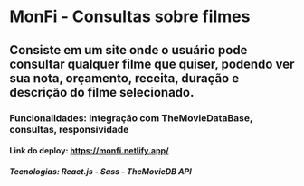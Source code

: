 # MonFi - Consultas sobre filmes

## Consiste em um site onde o usuário pode consultar qualquer filme que quiser, podendo ver sua nota, orçamento, receita, duração e descrição do filme selecionado.

### Funcionalidades: Integração com TheMovieDataBase, consultas, responsividade

#### Link do deploy: https://monfi.netlify.app/

##### Tecnologias: React.js - Sass - TheMovieDB API

